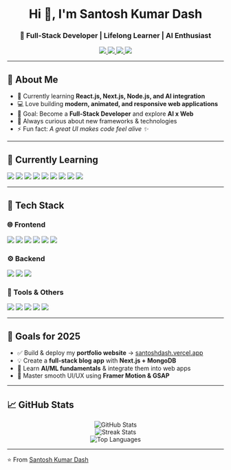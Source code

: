 <h1 align="center">Hi 👋, I'm Santosh Kumar Dash</h1>
<h3 align="center">🚀 Full-Stack Developer | Lifelong Learner | AI Enthusiast</h3>

<p align="center">
  <a href="https://santoshdash.vercel.app/" target="_blank">
    <img src="https://img.shields.io/badge/🌐 Portfolio-000000?style=for-the-badge&logo=vercel" />
  </a>
  <a href="https://www.linkedin.com/in/santoshkumardash" target="_blank">
    <img src="https://img.shields.io/badge/💼 LinkedIn-0077B5?style=for-the-badge&logo=linkedin" />
  </a>
  <a href="mailto:santoshkumardash@example.com">
    <img src="https://img.shields.io/badge/📧 Gmail-D14836?style=for-the-badge&logo=gmail" />
  </a>
  <a href="https://github.com/santoshkumardash">
    <img src="https://img.shields.io/badge/💻 GitHub-181717?style=for-the-badge&logo=github" />
  </a>
</p>

---

## 💫 About Me  
- 🌱 Currently learning **React.js, Next.js, Node.js, and AI integration**  
- 💻 Love building **modern, animated, and responsive web applications**  
- 🎯 Goal: Become a **Full-Stack Developer** and explore **AI x Web**  
- 🧠 Always curious about new frameworks & technologies  
- ⚡ Fun fact: *A great UI makes code feel alive ✨*  

---

## 🧠 Currently Learning  
<p>
  <img src="https://img.shields.io/badge/-React-20232A?style=for-the-badge&logo=react" />
  <img src="https://img.shields.io/badge/-Next.js-black?style=for-the-badge&logo=nextdotjs" />
  <img src="https://img.shields.io/badge/-Node.js-339933?style=for-the-badge&logo=node.js" />
  <img src="https://img.shields.io/badge/-Express.js-000000?style=for-the-badge&logo=express" />
  <img src="https://img.shields.io/badge/-MongoDB-4EA94B?style=for-the-badge&logo=mongodb" />
  <img src="https://img.shields.io/badge/-Tailwind_CSS-38B2AC?style=for-the-badge&logo=tailwind-css" />
  <img src="https://img.shields.io/badge/-Framer_Motion-EA4C89?style=for-the-badge&logo=framer" />
  <img src="https://img.shields.io/badge/-GSAP-88CE02?style=for-the-badge&logo=greensock" />
  <img src="https://img.shields.io/badge/-AI_&_ML-ff9900?style=for-the-badge&logo=openai" />
</p>

---

## 🧰 Tech Stack  

### 🌐 Frontend  
<p>
  <img src="https://img.shields.io/badge/-HTML5-E34F26?style=for-the-badge&logo=html5&logoColor=white" />
  <img src="https://img.shields.io/badge/-CSS3-1572B6?style=for-the-badge&logo=css3" />
  <img src="https://img.shields.io/badge/-JavaScript-F7DF1E?style=for-the-badge&logo=javascript" />
  <img src="https://img.shields.io/badge/-React-20232A?style=for-the-badge&logo=react" />
  <img src="https://img.shields.io/badge/-Next.js-black?style=for-the-badge&logo=nextdotjs" />
  <img src="https://img.shields.io/badge/-TailwindCSS-38B2AC?style=for-the-badge&logo=tailwind-css" />
</p>

### ⚙️ Backend  
<p>
  <img src="https://img.shields.io/badge/-Node.js-339933?style=for-the-badge&logo=node.js" />
  <img src="https://img.shields.io/badge/-Express-000000?style=for-the-badge&logo=express" />
  <img src="https://img.shields.io/badge/-MongoDB-4EA94B?style=for-the-badge&logo=mongodb" />
</p>

### 🧩 Tools & Others  
<p>
  <img src="https://img.shields.io/badge/-VS_Code-0078D4?style=for-the-badge&logo=visual-studio-code" />
  <img src="https://img.shields.io/badge/-Git-F05032?style=for-the-badge&logo=git" />
  <img src="https://img.shields.io/badge/-GitHub-181717?style=for-the-badge&logo=github" />
  <img src="https://img.shields.io/badge/-Figma-F24E1E?style=for-the-badge&logo=figma" />
  <img src="https://img.shields.io/badge/-Postman-FF6C37?style=for-the-badge&logo=postman" />
</p>

---

## 🚀 Goals for 2025  
- ✅ Build & deploy my **portfolio website** → [santoshdash.vercel.app](https://santoshdash.vercel.app/)  
- 💡 Create a **full-stack blog app** with **Next.js + MongoDB**  
- 🧠 Learn **AI/ML fundamentals** & integrate them into web apps  
- 🎨 Master smooth UI/UX using **Framer Motion & GSAP**  

---

## 📈 GitHub Stats  
<p align="center">
  <img src="https://github-readme-stats.vercel.app/api?username=santoshkumardash&show_icons=true&theme=tokyonight" alt="GitHub Stats" />
  <br/>
  <img src="https://github-readme-streak-stats.herokuapp.com/?user=santoshkumardash&theme=tokyonight" alt="Streak Stats" />
  <br/>
  <img src="https://github-readme-stats.vercel.app/api/top-langs/?username=santoshkumardash&layout=compact&theme=tokyonight" alt="Top Languages" />
</p>

---

⭐️ From [Santosh Kumar Dash](https://github.com/santoshkumardash)
